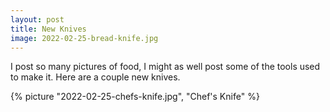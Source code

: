 ```yaml
---
layout: post
title: New Knives
image: 2022-02-25-bread-knife.jpg
---
```


I post so many pictures of food, I might as well post some of the tools used to make it. Here are a couple new knives.

<!--more-->

{% picture "2022-02-25-chefs-knife.jpg", "Chef's Knife" %}


